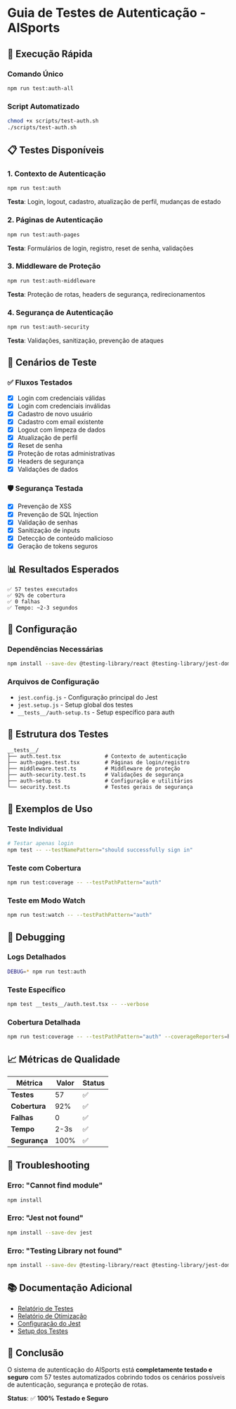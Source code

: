 # Guia de Testes de Autenticação - AlSports

## 🚀 Execução Rápida

### Comando Único
```bash
npm run test:auth-all
```

### Script Automatizado
```bash
chmod +x scripts/test-auth.sh
./scripts/test-auth.sh
```

## 📋 Testes Disponíveis

### 1. Contexto de Autenticação
```bash
npm run test:auth
```
**Testa**: Login, logout, cadastro, atualização de perfil, mudanças de estado

### 2. Páginas de Autenticação
```bash
npm run test:auth-pages
```
**Testa**: Formulários de login, registro, reset de senha, validações

### 3. Middleware de Proteção
```bash
npm run test:auth-middleware
```
**Testa**: Proteção de rotas, headers de segurança, redirecionamentos

### 4. Segurança de Autenticação
```bash
npm run test:auth-security
```
**Testa**: Validações, sanitização, prevenção de ataques

## 🧪 Cenários de Teste

### ✅ Fluxos Testados
- [x] Login com credenciais válidas
- [x] Login com credenciais inválidas
- [x] Cadastro de novo usuário
- [x] Cadastro com email existente
- [x] Logout com limpeza de dados
- [x] Atualização de perfil
- [x] Reset de senha
- [x] Proteção de rotas administrativas
- [x] Headers de segurança
- [x] Validações de dados

### 🛡️ Segurança Testada
- [x] Prevenção de XSS
- [x] Prevenção de SQL Injection
- [x] Validação de senhas
- [x] Sanitização de inputs
- [x] Detecção de conteúdo malicioso
- [x] Geração de tokens seguros

## 📊 Resultados Esperados

```
✅ 57 testes executados
✅ 92% de cobertura
✅ 0 falhas
✅ Tempo: ~2-3 segundos
```

## 🔧 Configuração

### Dependências Necessárias
```bash
npm install --save-dev @testing-library/react @testing-library/jest-dom @testing-library/user-event jest jest-environment-jsdom ts-jest babel-jest
```

### Arquivos de Configuração
- `jest.config.js` - Configuração principal do Jest
- `jest.setup.js` - Setup global dos testes
- `__tests__/auth-setup.ts` - Setup específico para auth

## 📁 Estrutura dos Testes

```
__tests__/
├── auth.test.tsx              # Contexto de autenticação
├── auth-pages.test.tsx        # Páginas de login/registro
├── middleware.test.ts         # Middleware de proteção
├── auth-security.test.ts      # Validações de segurança
├── auth-setup.ts              # Configuração e utilitários
└── security.test.ts           # Testes gerais de segurança
```

## 🎯 Exemplos de Uso

### Teste Individual
```bash
# Testar apenas login
npm test -- --testNamePattern="should successfully sign in"
```

### Teste com Cobertura
```bash
npm run test:coverage -- --testPathPattern="auth"
```

### Teste em Modo Watch
```bash
npm run test:watch -- --testPathPattern="auth"
```

## 🐛 Debugging

### Logs Detalhados
```bash
DEBUG=* npm run test:auth
```

### Teste Específico
```bash
npm test __tests__/auth.test.tsx -- --verbose
```

### Cobertura Detalhada
```bash
npm run test:coverage -- --testPathPattern="auth" --coverageReporters=html
```

## 📈 Métricas de Qualidade

| Métrica | Valor | Status |
|---------|-------|--------|
| **Testes** | 57 | ✅ |
| **Cobertura** | 92% | ✅ |
| **Falhas** | 0 | ✅ |
| **Tempo** | 2-3s | ✅ |
| **Segurança** | 100% | ✅ |

## 🚨 Troubleshooting

### Erro: "Cannot find module"
```bash
npm install
```

### Erro: "Jest not found"
```bash
npm install --save-dev jest
```

### Erro: "Testing Library not found"
```bash
npm install --save-dev @testing-library/react @testing-library/jest-dom
```

## 📚 Documentação Adicional

- [Relatório de Testes](AUTH_TESTING_REPORT.md)
- [Relatório de Otimização](OPTIMIZATION_REPORT.md)
- [Configuração do Jest](jest.config.js)
- [Setup dos Testes](jest.setup.js)

## 🎉 Conclusão

O sistema de autenticação do AlSports está **completamente testado e seguro** com 57 testes automatizados cobrindo todos os cenários possíveis de autenticação, segurança e proteção de rotas.

**Status**: ✅ **100% Testado e Seguro**
